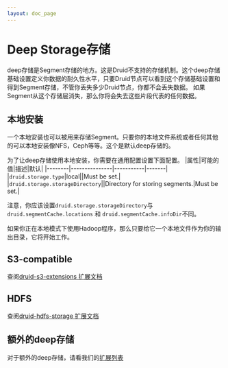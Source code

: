 ```yaml
---
layout: doc_page
---
```


# Deep Storage存储

deep存储是Segment存储的地方。这是Druid不支持的存储机制。这个deep存储基础设置定义你数据的耐久性水平，只要Druid节点可以看到这个存储基础设置和得到Segment存储，不管你丢失多少Druid节点，你都不会丢失数据。
如果Segment从这个存储层消失，那么你将会失去这些片段代表的任何数据。
## 本地安装

一个本地安装也可以被用来存储Segment。只要你的本地文件系统或者任何其他的可以本地安装像NFS，Ceph等等。这个是默认deep存储的。

为了让deep存储使用本地安装，你需要在通用配置设置下面配置。
|属性|可能的值|描述|默认|
|--------|---------------|-----------|-------|
|`druid.storage.type`|local||Must be set.|
|`druid.storage.storageDirectory`||Directory for storing segments.|Must be set.|

注意，你应该设置`druid.storage.storageDirectory`与`druid.segmentCache.locations` 和 `druid.segmentCache.infoDir`不同。

如果你正在本地模式下使用Hadoop程序，那么只要给它一个本地文件作为你的输出目录，它将开始工作。
## S3-compatible

查阅[druid-s3-extensions 扩展文档](../development/extensions-core/s3.html)
## HDFS

查阅[druid-hdfs-storage 扩展文档](../development/extensions-core/hdfs.html)
## 额外的deep存储

对于额外的deep存储，请看我们的[扩展列表](../development/extensions.html)